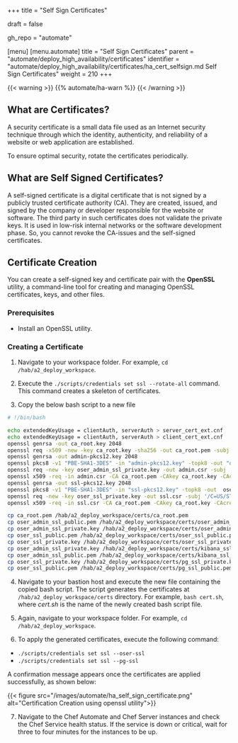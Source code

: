 +++
title = "Self Sign Certificates"

draft = false

gh_repo = "automate"

[menu]
  [menu.automate]
    title = "Self Sign Certificates"
    parent = "automate/deploy_high_availability/certificates"
    identifier = "automate/deploy_high_availability/certificates/ha_cert_selfsign.md Self Sign Certificates"
    weight = 210
+++

{{< warning >}}
{{% automate/ha-warn %}}
{{< /warning >}}

## What are Certificates?

A security certificate is a small data file used as an Internet security technique through which the identity, authenticity, and reliability of a website or web application are established.

To ensure optimal security, rotate the certificates periodically.

## What are Self Signed Certificates?

A self-signed certificate is a digital certificate that is not signed by a publicly trusted certificate authority (CA). They are created, issued, and signed by the company or developer responsible for the website or software. The third party in such certificates does not validate the private keys. It is used in low-risk internal networks or the software development phase. So, you cannot revoke the CA-issues and the self-signed certificates.

## Certificate Creation

You can create a self-signed key and certificate pair with the **OpenSSL** utility, a command-line tool for creating and managing OpenSSL certificates, keys, and other files.

### Prerequisites

-   Install an OpenSSL utility.

### Creating a Certificate

1. Navigate to your workspace folder. For example, `cd /hab/a2_deploy_workspace`.

2. Execute the `./scripts/credentials set ssl --rotate-all` command. This command creates a skeleton of certificates.

3. Copy the below bash script to a new file

```bash
# !/bin/bash

echo extendedKeyUsage = clientAuth, serverAuth > server_cert_ext.cnf
echo extendedKeyUsage = clientAuth, serverAuth > client_cert_ext.cnf
openssl genrsa -out ca_root.key 2048
openssl req -x509 -new -key ca_root.key -sha256 -out ca_root.pem -subj '/C=US/ST=Washington/L=Seattle/O=Chef Software Inc/CN=chefrootca'
openssl genrsa -out admin-pkcs12.key 2048
openssl pkcs8 -v1 "PBE-SHA1-3DES" -in "admin-pkcs12.key" -topk8 -out "oser_admin_ssl_private.key" -nocrypt
openssl req -new -key oser_admin_ssl_private.key -out admin.csr -subj '/C=US/ST=Washington/L=Seattle/O=Chef Software Inc/CN=chefadmin'
openssl x509 -req -in admin.csr -CA ca_root.pem -CAkey ca_root.key -CAcreateserial -out oser_admin_ssl_public.pem -sha256 -extfile server_cert_ext.cnf
openssl genrsa -out ssl-pkcs12.key 2048
openssl pkcs8 -v1 "PBE-SHA1-3DES" -in "ssl-pkcs12.key" -topk8 -out  oser_ssl_private.key -nocrypt
openssl req -new -key oser_ssl_private.key -out ssl.csr -subj '/C=US/ST=Washington/L=Seattle/O=Chef Software Inc/CN=chefnode'
openssl x509 -req -in ssl.csr -CA ca_root.pem -CAkey ca_root.key -CAcreateserial -out oser_ssl_public.pem -sha256 -extfile client_cert_ext.cnf

cp ca_root.pem /hab/a2_deploy_workspace/certs/ca_root.pem
cp oser_admin_ssl_public.pem /hab/a2_deploy_workspace/certs/oser_admin_ssl_public.pem
cp oser_admin_ssl_private.key /hab/a2_deploy_workspace/certs/oser_admin_ssl_private.key
cp oser_ssl_public.pem /hab/a2_deploy_workspace/certs/oser_ssl_public.pem
cp oser_ssl_private.key /hab/a2_deploy_workspace/certs/oser_ssl_private.key
cp oser_admin_ssl_private.key /hab/a2_deploy_workspace/certs/kibana_ssl_private.key
cp oser_admin_ssl_public.pem /hab/a2_deploy_workspace/certs/kibana_ssl_public.pem
cp oser_ssl_private.key /hab/a2_deploy_workspace/certs/pg_ssl_private.key
cp oser_ssl_public.pem /hab/a2_deploy_workspace/certs/pg_ssl_public.pem
```

4. Navigate to your bastion host and execute the new file containing the copied bash script. The script generates the certificates at `/hab/a2_deploy_workspace/certs` directory. For example, `bash cert.sh`, where _cert.sh_ is the name of the newly created bash script file.

5. Again, navigate to your workspace folder. For example, `cd /hab/a2_deploy_workspace`.

6. To apply the generated certificates, execute the following command:

-   `./scripts/credentials set ssl --oser-ssl`
-   `./scripts/credentials set ssl --pg-ssl`

A confirmation message appears once the certificates are applied successfully, as shown below:

{{< figure src="/images/automate/ha_self_sign_certificate.png" alt="Certification Creation using openssl utility">}}

7. Navigate to the Chef Automate and Chef Server instances and check the Chef Service health status. If the service is down or critical, wait for three to four minutes for the instances to be up.
